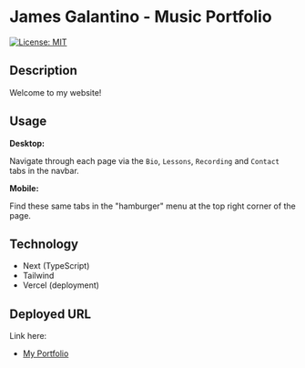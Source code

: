 # James Galantino - Music Portfolio

[![License: MIT](https://img.shields.io/badge/License-MIT-yellow.svg)](https://opensource.org/licenses/MIT)

## Description

Welcome to my website!

## Usage

**Desktop:**

Navigate through each page via the `Bio`, `Lessons`, `Recording` and `Contact` tabs in the navbar.

**Mobile:**

Find these same tabs in the "hamburger" menu at the top right corner of the page.

## Technology

- Next (TypeScript)
- Tailwind
- Vercel (deployment)

## Deployed URL

Link here:

- [My Portfolio](https://jamesgalantino.vercel.app/)
